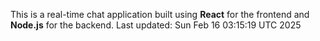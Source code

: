 This is a real-time chat application built using **React** for the frontend and **Node.js** for the backend.
Last updated: Sun Feb 16 03:15:19 UTC 2025
